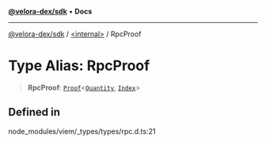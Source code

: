 [**@velora-dex/sdk**](../../README.md) • **Docs**

***

[@velora-dex/sdk](../../globals.md) / [\<internal\>](../README.md) / RpcProof

# Type Alias: RpcProof

> **RpcProof**: [`Proof`](Proof.md)\<[`Quantity`](Quantity.md), [`Index`](Index.md)\>

## Defined in

node\_modules/viem/\_types/types/rpc.d.ts:21
